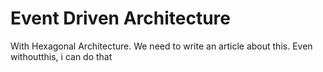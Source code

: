 # Event Driven Architecture
With Hexagonal Architecture.
We need to write an article about this.
Even withoutthis, i can do that
